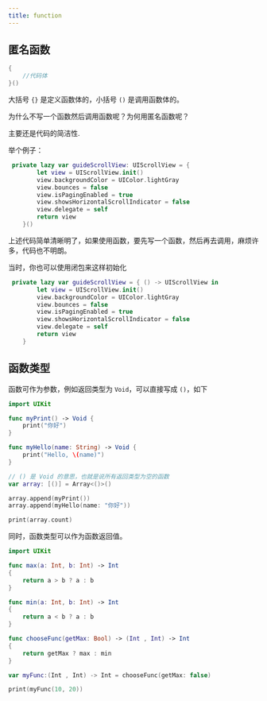 ```yaml
---
title: function
---
```


## 匿名函数

```swift
{
    //代码体
}()
```

大括号 `{}` 是定义函数体的，小括号 `()` 是调用函数体的。

为什么不写一个函数然后调用函数呢？为何用匿名函数呢？

主要还是代码的简洁性.

举个例子：

```swift
 private lazy var guideScrollView: UIScrollView = {
        let view = UIScrollView.init()
        view.backgroundColor = UIColor.lightGray
        view.bounces = false
        view.isPagingEnabled = true
        view.showsHorizontalScrollIndicator = false
        view.delegate = self
        return view
    }()
```

上述代码简单清晰明了，如果使用函数，要先写一个函数，然后再去调用，麻烦许多，代码也不明朗。

当时，你也可以使用闭包来这样初始化

```swift
 private lazy var guideScrollView = { () -> UIScrollView in
        let view = UIScrollView.init()
        view.backgroundColor = UIColor.lightGray
        view.bounces = false
        view.isPagingEnabled = true
        view.showsHorizontalScrollIndicator = false
        view.delegate = self
        return view
    }
```

## 函数类型

函数可作为参数，例如返回类型为 `Void`，可以直接写成 `()`，如下

```swift
import UIKit

func myPrint() -> Void {
    print("你好")
}

func myHello(name: String) -> Void {
    print("Hello, \(name)")
}

// () 是 Void 的意思，也就是说所有返回类型为空的函数
var array: [()] = Array<()>()

array.append(myPrint())
array.append(myHello(name: "你好"))

print(array.count)
```

同时，函数类型可以作为函数返回值。

```swift
import UIKit

func max(a: Int, b: Int) -> Int
{
    return a > b ? a : b
}

func min(a: Int, b: Int) -> Int
{
    return a < b ? a : b
}

func chooseFunc(getMax: Bool) -> (Int , Int) -> Int
{
    return getMax ? max : min
}

var myFunc:(Int , Int) -> Int = chooseFunc(getMax: false)

print(myFunc(10, 20))
```

